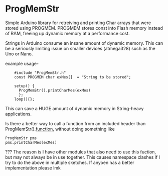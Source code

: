 # ProgMemStr
Simple Arduino library for retreiving and printing Char arrays that were stored using PROGMEM.
PROGMEM stores const into Flash memory instead of RAM, freeing up dynamic memory at a performance cost.

Strings in Arduino consume an insane amount of dynamic memory.
This can be a seriously limiting issue on smaller devices (atmega328) such as the Uno or Nano.

  example usage-
  
        #include "ProgMemStr.h"
        const PROGMEM char exMes[]  = "String to be stored";
        
        setup() {
          ProgMemStr().printCharMes(exMes)
          };
        loop(){};

  This can save a HUGE amount of dynamic memory in String-heavy applications.
  
Is there a better way to call a function from an included header than ProgMemStr().[function](), without doing something like

    ProgMemStr pms
    pms.printCharMes(exMes)

???
The reason is I have other modules that also need to use this fuction, but may not always be in use together. This causes namespace clashes if I try to do the above in multiple sketches. If anyoen has a better implementation please lmk

